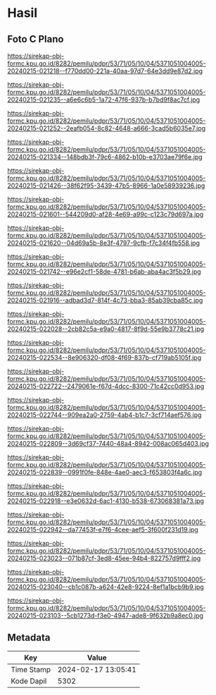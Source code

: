 # Hasil

## Foto C Plano

https://sirekap-obj-formc.kpu.go.id/8282/pemilu/pdpr/53/71/05/10/04/5371051004005-20240215-021218--f770dd00-221a-40aa-97d7-64e3dd9e87d2.jpg

https://sirekap-obj-formc.kpu.go.id/8282/pemilu/pdpr/53/71/05/10/04/5371051004005-20240215-021235--a6e6c6b5-1a72-47f6-937b-b7bd9f8ac7cf.jpg

https://sirekap-obj-formc.kpu.go.id/8282/pemilu/pdpr/53/71/05/10/04/5371051004005-20240215-021252--2eafb054-8c82-4648-a666-3cad5b6035e7.jpg

https://sirekap-obj-formc.kpu.go.id/8282/pemilu/pdpr/53/71/05/10/04/5371051004005-20240215-021334--148bdb3f-79c6-4862-b10b-e3703ae79f6e.jpg

https://sirekap-obj-formc.kpu.go.id/8282/pemilu/pdpr/53/71/05/10/04/5371051004005-20240215-021426--38f62f95-3439-47b5-8966-1a0e58939236.jpg

https://sirekap-obj-formc.kpu.go.id/8282/pemilu/pdpr/53/71/05/10/04/5371051004005-20240215-021601--544209d0-af28-4e69-a99c-c123c79d697a.jpg

https://sirekap-obj-formc.kpu.go.id/8282/pemilu/pdpr/53/71/05/10/04/5371051004005-20240215-021620--04d69a5b-8e3f-4797-9cfb-f7c34f4fb558.jpg

https://sirekap-obj-formc.kpu.go.id/8282/pemilu/pdpr/53/71/05/10/04/5371051004005-20240215-021742--e96e2cf1-58de-4781-b6ab-aba4ac3f5b29.jpg

https://sirekap-obj-formc.kpu.go.id/8282/pemilu/pdpr/53/71/05/10/04/5371051004005-20240215-021916--adbad3d7-814f-4c73-bba3-85ab39cba85c.jpg

https://sirekap-obj-formc.kpu.go.id/8282/pemilu/pdpr/53/71/05/10/04/5371051004005-20240215-022028--2cb82c5a-e9a0-4817-8f9d-55e9b3778c21.jpg

https://sirekap-obj-formc.kpu.go.id/8282/pemilu/pdpr/53/71/05/10/04/5371051004005-20240215-022534--8e906320-df08-4f69-837b-cf719ab5105f.jpg

https://sirekap-obj-formc.kpu.go.id/8282/pemilu/pdpr/53/71/05/10/04/5371051004005-20240215-022722--2479061e-f67d-4dcc-8300-71c42cc0d953.jpg

https://sirekap-obj-formc.kpu.go.id/8282/pemilu/pdpr/53/71/05/10/04/5371051004005-20240215-022744--909ea2a0-2759-4ab4-b1c7-3cf714aef576.jpg

https://sirekap-obj-formc.kpu.go.id/8282/pemilu/pdpr/53/71/05/10/04/5371051004005-20240215-022809--3d69cf37-7440-48a4-8942-008ac065d403.jpg

https://sirekap-obj-formc.kpu.go.id/8282/pemilu/pdpr/53/71/05/10/04/5371051004005-20240215-022839--0991f0fe-848e-4ae0-aec3-f653803f4a6c.jpg

https://sirekap-obj-formc.kpu.go.id/8282/pemilu/pdpr/53/71/05/10/04/5371051004005-20240215-022918--e3e0632d-6ac1-4130-b538-673068381a73.jpg

https://sirekap-obj-formc.kpu.go.id/8282/pemilu/pdpr/53/71/05/10/04/5371051004005-20240215-022942--da77453f-e7f6-4cee-aef5-3f600f231d19.jpg

https://sirekap-obj-formc.kpu.go.id/8282/pemilu/pdpr/53/71/05/10/04/5371051004005-20240215-023023--071b87cf-3ed8-45ee-94b4-822757d9fff2.jpg

https://sirekap-obj-formc.kpu.go.id/8282/pemilu/pdpr/53/71/05/10/04/5371051004005-20240215-023040--cb1c087b-a624-42e8-9224-8ef1a1bcb9b9.jpg

https://sirekap-obj-formc.kpu.go.id/8282/pemilu/pdpr/53/71/05/10/04/5371051004005-20240215-023103--5cb1273d-f3e0-4947-ade8-9f632b9a8ec0.jpg


## Metadata

| Key        | Value               |
| ---------- | ------------------- |
| Time Stamp | 2024-02-17 13:05:41 |
| Kode Dapil | 5302                |




